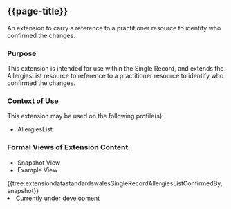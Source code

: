 <div class="warning"><span class="ImplementWarn"></span></div>

## {{page-title}}
An extension to carry a reference to a practitioner resource to identify who confirmed the changes.

### Purpose
This extension is intended for use within the Single Record, and extends the AllergiesList resource to reference to a practitioner resource to identify who confirmed the changes.

### Context of Use
This extension may be used on the following profile(s):
* AllergiesList

### Formal Views of Extension Content
<div class="tab-wrap">
  <ul class="tab-head">
    <li class="tablink tab-active" onclick="openCity(this,'tabsnap')" data-target="tabsnap">
      Snapshot View
    </li>
    <li class="tablink" onclick="openCity(this,'tabeg')" data-target="tabeg">
      Example View
    </li>
  </ul>
  <div class="tab-main">
    <div id="tabsnap" class="tabcontent active">      
      {{tree:extensiondatastandardswalesSingleRecordAllergiesListConfirmedBy, snapshot}}
    </div>
    <div id="tabeg" class="tabcontent">
      <list>
         <li>Currently under development</li>
      </list>
    </div>
  </div>
</div>